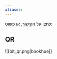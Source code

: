 ```yaml
---
aliases:
---
```


לחצו על ה[קישור](https://bitpay.poalimlinks.co.il/app/me/7F2F8493-61D9-3FED-477D-A092715B5D0E9073), או פשוט:
## QR
![[bit_qr.png|bookhue]]


